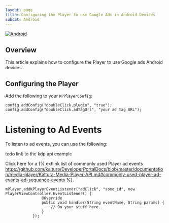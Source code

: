 ```yaml
---
layout: page
title: Configuring the Player to use Google Ads in Android Devices
subcat: Android
---
```


[![Android](https://img.shields.io/badge/Android-Supported-green.svg)](https://github.com/kaltura/player-sdk-native-ios)

## Overview
This article explains how to configure the Player to use Google ads Android devices.

## Configuring the Player
Add the following to your `KPPlayerConfig`:

```
config.addConfig("doubleClick.plugin", "true");
config.addConfig("doubleClick.adTagUrl", "your ad tag URL");
```
# Listening to Ad Events
To listen to ad events, you can use the following:

todo link to the kdp api example

Click here for a {% extlink list of commonly used Player ad events https://github.com/kaltura/DeveloperPortalDocs/blob/master/documentation/media-player/Kaltura-Media-Player-API.md#commonly-used-player-ad-events-ad-sequence-events %}.

```
mPlayer.addKPlayerEventListener("adClick", "some_id", new PlayerViewController.EventListener() {
                @Override
                public void handler(String eventName, String params) {
                    // Do your stuff here..
                }
            });
```
